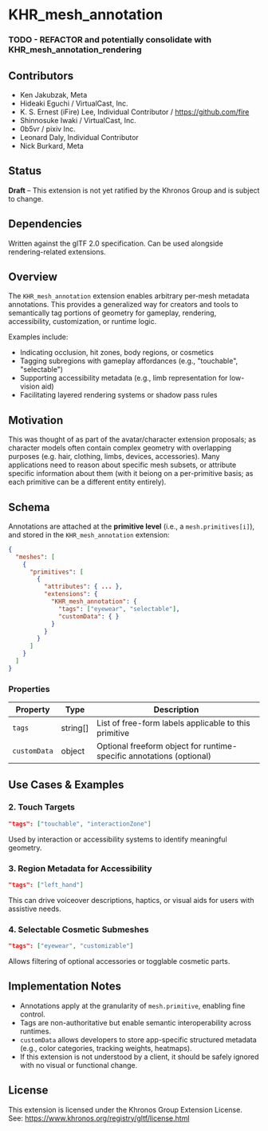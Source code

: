 # KHR_mesh_annotation

### TODO - REFACTOR and potentially consolidate with KHR_mesh_annotation_rendering

## Contributors

- Ken Jakubzak, Meta
- Hideaki Eguchi / VirtualCast, Inc.
- K. S. Ernest (iFire) Lee, Individual Contributor / https://github.com/fire
- Shinnosuke Iwaki / VirtualCast, Inc.
- 0b5vr / pixiv Inc.
- Leonard Daly, Individual Contributor
- Nick Burkard, Meta

## Status

**Draft** – This extension is not yet ratified by the Khronos Group and is subject to change.

## Dependencies

Written against the glTF 2.0 specification.
Can be used alongside rendering-related extensions.

## Overview

The `KHR_mesh_annotation` extension enables arbitrary per-mesh metadata annotations. This provides a generalized way for creators and tools to semantically tag portions of geometry for gameplay, rendering, accessibility, customization, or runtime logic.

Examples include:

- Indicating occlusion, hit zones, body regions, or cosmetics
- Tagging subregions with gameplay affordances (e.g., "touchable", "selectable")
- Supporting accessibility metadata (e.g., limb representation for low-vision aid)
- Facilitating layered rendering systems or shadow pass rules

## Motivation

This was thought of as part of the avatar/character extension proposals; as character models often contain complex geometry with overlapping purposes (e.g. hair, clothing, limbs, devices, accessories). Many applications need to reason about specific mesh subsets, or attribute specific information about them (with it beiong on a per-primitive basis; as each primitive can be a different entity entirely).

## Schema

Annotations are attached at the **primitive level** (i.e., a `mesh.primitives[i]`), and stored in the `KHR_mesh_annotation` extension:

```json
{
  "meshes": [
    {
      "primitives": [
        {
          "attributes": { ... },
          "extensions": {
            "KHR_mesh_annotation": {
              "tags": ["eyewear", "selectable"],
              "customData": { }
            }
          }
        }
      ]
    }
  ]
}
```

### Properties

| Property     | Type     | Description                                                          |
| ------------ | -------- | -------------------------------------------------------------------- |
| `tags`       | string[] | List of free-form labels applicable to this primitive                |
| `customData` | object   | Optional freeform object for runtime-specific annotations (optional) |

## Use Cases & Examples

### 2. Touch Targets

```json
"tags": ["touchable", "interactionZone"]
```

Used by interaction or accessibility systems to identify meaningful geometry.

### 3. Region Metadata for Accessibility

```json
"tags": ["left_hand"]
```

This can drive voiceover descriptions, haptics, or visual aids for users with assistive needs.

### 4. Selectable Cosmetic Submeshes

```json
"tags": ["eyewear", "customizable"]
```

Allows filtering of optional accessories or togglable cosmetic parts.

## Implementation Notes

- Annotations apply at the granularity of `mesh.primitive`, enabling fine control.
- Tags are non-authoritative but enable semantic interoperability across runtimes.
- `customData` allows developers to store app-specific structured metadata (e.g., color categories, tracking weights, heatmaps).
- If this extension is not understood by a client, it should be safely ignored with no visual or functional change.

## License

This extension is licensed under the Khronos Group Extension License.  
See: https://www.khronos.org/registry/gltf/license.html
